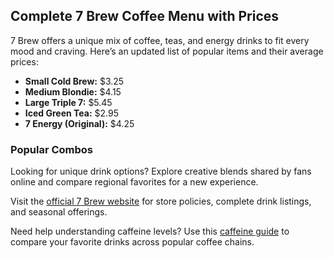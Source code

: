 <article> 
  <h2>Complete 7 Brew Coffee Menu with Prices</h2>
  <p>7 Brew offers a unique mix of coffee, teas, and energy drinks to fit every mood and craving. Here’s an updated list of popular items and their average prices:</p>

  <ul>
    <li><strong>Small Cold Brew:</strong> $3.25</li>
    <li><strong>Medium Blondie:</strong> $4.15</li>
    <li><strong>Large Triple 7:</strong> $5.45</li>
    <li><strong>Iced Green Tea:</strong> $2.95</li>
    <li><strong>7 Energy (Original):</strong> $4.25</li>
  </ul>

  <h3>Popular Combos</h3>
  <p>Looking for unique drink options? Explore creative blends shared by fans online and compare regional favorites for a new experience.</p>

  <p>Visit the <a href="https://7brew.com" target="_blank" rel="noopener">official 7 Brew website</a> for store policies, complete drink listings, and seasonal offerings.</p>

  <p>Need help understanding caffeine levels? Use this <a href="https://www.caffeineinformer.com" target="_blank" rel="noopener">caffeine guide</a> to compare your favorite drinks across popular coffee chains.</p>
</article>
